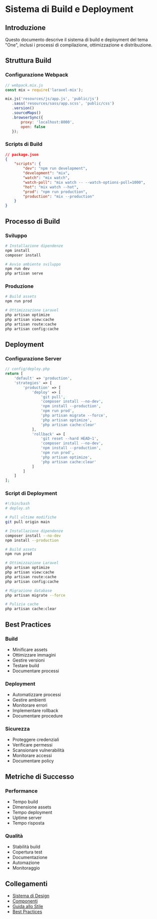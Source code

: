 # Sistema di Build e Deployment

## Introduzione

Questo documento descrive il sistema di build e deployment del tema "One", inclusi i processi di compilazione, ottimizzazione e distribuzione.

## Struttura Build

### Configurazione Webpack
```javascript
// webpack.mix.js
const mix = require('laravel-mix');

mix.js('resources/js/app.js', 'public/js')
   .sass('resources/sass/app.scss', 'public/css')
   .version()
   .sourceMaps()
   .browserSync({
       proxy: 'localhost:8000',
       open: false
   });
```

### Scripts di Build
```json
// package.json
{
    "scripts": {
        "dev": "npm run development",
        "development": "mix",
        "watch": "mix watch",
        "watch-poll": "mix watch -- --watch-options-poll=1000",
        "hot": "mix watch --hot",
        "prod": "npm run production",
        "production": "mix --production"
    }
}
```

## Processo di Build

### Sviluppo
```bash
# Installazione dipendenze
npm install
composer install

# Avvio ambiente sviluppo
npm run dev
php artisan serve
```

### Produzione
```bash
# Build assets
npm run prod

# Ottimizzazione Laravel
php artisan optimize
php artisan view:cache
php artisan route:cache
php artisan config:cache
```

## Deployment

### Configurazione Server
```php
// config/deploy.php
return [
    'default' => 'production',
    'strategies' => [
        'production' => [
            'deploy' => [
                'git pull',
                'composer install --no-dev',
                'npm install --production',
                'npm run prod',
                'php artisan migrate --force',
                'php artisan optimize',
                'php artisan cache:clear'
            ],
            'rollback' => [
                'git reset --hard HEAD~1',
                'composer install --no-dev',
                'npm install --production',
                'npm run prod',
                'php artisan optimize',
                'php artisan cache:clear'
            ]
        ]
    ]
];
```

### Script di Deployment
```bash
#!/bin/bash
# deploy.sh

# Pull ultime modifiche
git pull origin main

# Installazione dipendenze
composer install --no-dev
npm install --production

# Build assets
npm run prod

# Ottimizzazione Laravel
php artisan optimize
php artisan view:cache
php artisan route:cache
php artisan config:cache

# Migrazione database
php artisan migrate --force

# Pulizia cache
php artisan cache:clear
```

## Best Practices

### Build
- Minificare assets
- Ottimizzare immagini
- Gestire versioni
- Testare build
- Documentare processi

### Deployment
- Automatizzare processi
- Gestire ambienti
- Monitorare errori
- Implementare rollback
- Documentare procedure

### Sicurezza
- Proteggere credenziali
- Verificare permessi
- Scansionare vulnerabilità
- Monitorare accessi
- Documentare policy

## Metriche di Successo

### Performance
- Tempo build
- Dimensione assets
- Tempo deployment
- Uptime server
- Tempo risposta

### Qualità
- Stabilità build
- Copertura test
- Documentazione
- Automazione
- Monitoraggio

## Collegamenti

- [Sistema di Design](../design_system.md)
- [Componenti](../components.md)
- [Guida allo Stile](../style_guide.md)
- [Best Practices](../best_practices.md) 
